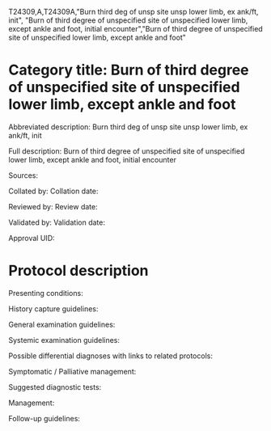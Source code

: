 T24309,A,T24309A,"Burn third deg of unsp site unsp lower limb, ex ank/ft, init", "Burn of third degree of unspecified site of unspecified lower limb, except ankle and foot, initial encounter","Burn of third degree of unspecified site of unspecified lower limb, except ankle and foot"
# Category title: Burn of third degree of unspecified site of unspecified lower limb, except ankle and foot

Abbreviated description: Burn third deg of unsp site unsp lower limb, ex ank/ft, init

Full description: Burn of third degree of unspecified site of unspecified lower limb, except ankle and foot, initial encounter

Sources:

Collated by:
Collation date:

Reviewed by:
Review date:

Validated by:
Validation date:

Approval UID:

# Protocol description

Presenting conditions:

History capture guidelines:

General examination guidelines:

Systemic examination guidelines:

Possible differential diagnoses with links to related protocols:

Symptomatic / Palliative management:

Suggested diagnostic tests:

Management:

Follow-up guidelines:
